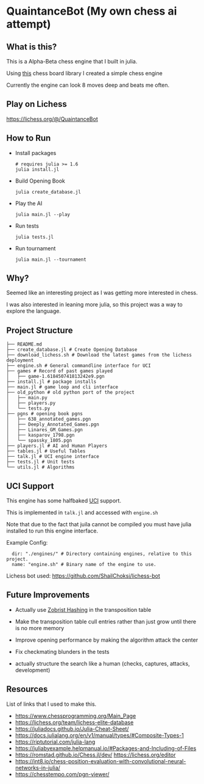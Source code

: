 # QuaintanceBot (My own chess ai attempt)
## What is this?
This is a Alpha-Beta chess engine that I built in julia.

Using [this](https://romstad.github.io/Chess.jl/dev/) chess board
 library I created a simple chess engine

Currently the engine can look 8 moves deep and beats me often.

## Play on Lichess

https://lichess.org/@/QuaintanceBot

## How to Run


- Install packages
    ```
    # requires julia >= 1.6
    julia install.jl
    ```
- Build Opening Book
    ```
    julia create_database.jl
    ```
- Play the AI
    ```
    julia main.jl --play
    ```
- Run tests 
    ```
    julia tests.jl
    ```
- Run tournament
    ```
    julia main.jl --tournament
    ```

## Why?
Seemed like an interesting project as I was getting more interested in chess.

I was also interested in leaning more julia,
so this project was a way to explore the language.

## Project Structure
```
├── README.md
├── create_database.jl # Create Opening Database
├── download_lichess.sh # Download the latest games from the lichess deployment
├── engine.sh # General commandline interface for UCI
├── games # Record of past games played
│   ├── game-1.618450741813242e9.pgn
├── install.jl # package installs
├── main.jl # game loop and cli interface
├── old_python # old python port of the project
│   ├── main.py
│   ├── players.py
│   └── tests.py
├── pgns # opening book pgns
│   ├── 638_annotated_games.pgn
│   ├── Deeply_Annotated_Games.pgn
│   ├── Linares_GM_Games.pgn
│   ├── kasparov_1798.pgn
│   └── spassky_1805.pgn
├── players.jl # AI and Human Players
├── tables.jl # Useful Tables
├── talk.jl # UCI engine interface
├── tests.jl # Unit tests
└── utils.jl # Algorithms
```
## UCI Support

This engine has some halfbaked [UCI](https://www.chessprogramming.org/UCI) support. 

This is implemented in `talk.jl` and accessed with `engine.sh`

Note that due to the fact that juila cannot be compiled you must have julia installed to run this engine interface.

Example Config:
```
  dir: "./engines/" # Directory containing engines, relative to this project.
  name: "engine.sh" # Binary name of the engine to use.
```

Lichess bot used:
https://github.com/ShailChoksi/lichess-bot

## Future Improvements
* Actually use [Zobrist Hashing](https://www.chessprogramming.org/Zobrist_Hashing) in the transposition table 

* Make the transposition table cull entries rather than just grow until there is no more memory

* Improve opening performance by making the algorithm attack the center

* Fix checkmating blunders in the tests

* actually structure the search like a human (checks, captures, attacks, development)

## Resources
List of links that I used to  make this.
- https://www.chessprogramming.org/Main_Page
- https://lichess.org/team/lichess-elite-database
-  https://juliadocs.github.io/Julia-Cheat-Sheet/
-  https://docs.julialang.org/en/v1/manual/types/#Composite-Types-1
- https://riptutorial.com/julia-lang
- https://juliabyexample.helpmanual.io/#Packages-and-Including-of-Files
- https://romstad.github.io/Chess.jl/dev/
https://lichess.org/editor
-  https://int8.io/chess-position-evaluation-with-convolutional-neural-networks-in-julia/
- https://chesstempo.com/pgn-viewer/